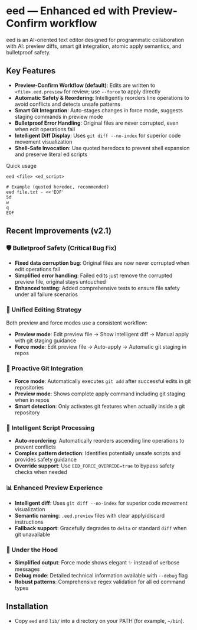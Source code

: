 # eed — Enhanced ed with Preview-Confirm workflow

eed is an AI-oriented text editor designed for programmatic collaboration with AI: preview diffs, smart git integration, atomic apply semantics, and bulletproof safety.

## Key Features

- **Preview-Confirm Workflow (default)**: Edits are written to `<file>.eed.preview` for review; use `--force` to apply directly
- **Automatic Safety & Reordering**: Intelligently reorders line operations to avoid conflicts and detects unsafe patterns
- **Smart Git Integration**: Auto-stages changes in force mode, suggests staging commands in preview mode
- **Bulletproof Error Handling**: Original files are never corrupted, even when edit operations fail
- **Intelligent Diff Display**: Uses `git diff --no-index` for superior code movement visualization
- **Shell-Safe Invocation**: Use quoted heredocs to prevent shell expansion and preserve literal ed scripts

Quick usage
```
eed <file> <ed_script>

# Example (quoted heredoc, recommended)
eed file.txt - <<'EOF'
5d
w
q
EOF
```

## Recent Improvements (v2.1)

### 🛡️ Bulletproof Safety (Critical Bug Fix)
- **Fixed data corruption bug**: Original files are now never corrupted when edit operations fail
- **Simplified error handling**: Failed edits just remove the corrupted preview file, original stays untouched
- **Enhanced testing**: Added comprehensive tests to ensure file safety under all failure scenarios

### 🎯 Unified Editing Strategy
Both preview and force modes use a consistent workflow:
- **Preview mode**: Edit preview file → Show intelligent diff → Manual apply with git staging guidance
- **Force mode**: Edit preview file → Auto-apply → Automatic git staging in repos

### 🚀 Proactive Git Integration
- **Force mode**: Automatically executes `git add` after successful edits in git repositories
- **Preview mode**: Shows complete apply command including git staging when in repos
- **Smart detection**: Only activates git features when actually inside a git repository

### 🧠 Intelligent Script Processing
- **Auto-reordering**: Automatically reorders ascending line operations to prevent conflicts
- **Complex pattern detection**: Identifies potentially unsafe scripts and provides safety guidance
- **Override support**: Use `EED_FORCE_OVERRIDE=true` to bypass safety checks when needed

### 📊 Enhanced Preview Experience
- **Intelligent diff**: Uses `git diff --no-index` for superior code movement visualization
- **Semantic naming**: `.eed.preview` files with clear apply/discard instructions
- **Fallback support**: Gracefully degrades to `delta` or standard `diff` when git unavailable

### 🔧 Under the Hood
- **Simplified output**: Force mode shows elegant ✨ instead of verbose messages
- **Debug mode**: Detailed technical information available with `--debug` flag
- **Robust patterns**: Comprehensive regex validation for all ed command types

## Installation
- Copy `eed` and `lib/` into a directory on your PATH (for example, `~/bin`).
